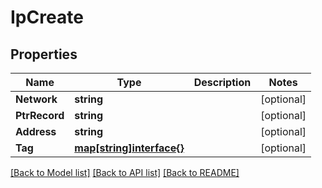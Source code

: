 # IpCreate

## Properties

Name | Type | Description | Notes
------------ | ------------- | ------------- | -------------
**Network** | **string** |  | [optional] 
**PtrRecord** | **string** |  | [optional] 
**Address** | **string** |  | [optional] 
**Tag** | [**map[string]interface{}**](.md) |  | [optional] 

[[Back to Model list]](../README.md#documentation-for-models) [[Back to API list]](../README.md#documentation-for-api-endpoints) [[Back to README]](../README.md)


